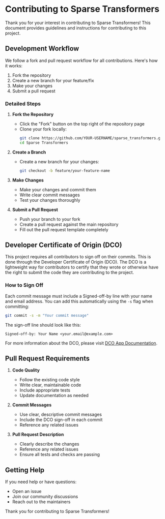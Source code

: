 # Contributing to Sparse Transformers

Thank you for your interest in contributing to Sparse Transformers! This document provides guidelines and instructions for contributing to this project.

## Development Workflow

We follow a fork and pull request workflow for all contributions. Here's how it works:

1. Fork the repository
2. Create a new branch for your feature/fix
3. Make your changes
4. Submit a pull request

### Detailed Steps

1. **Fork the Repository**
   - Click the "Fork" button on the top right of the repository page
   - Clone your fork locally:
     ```bash
     git clone https://github.com/YOUR-USERNAME/sparse_transformers.git
     cd Sparse Transformers
     ```

2. **Create a Branch**
   - Create a new branch for your changes:
     ```bash
     git checkout -b feature/your-feature-name
     ```

3. **Make Changes**
   - Make your changes and commit them
   - Write clear commit messages
   - Test your changes thoroughly

4. **Submit a Pull Request**
   - Push your branch to your fork
   - Create a pull request against the main repository
   - Fill out the pull request template completely

## Developer Certificate of Origin (DCO)

This project requires all contributors to sign off on their commits. This is done through the Developer Certificate of Origin (DCO). The DCO is a lightweight way for contributors to certify that they wrote or otherwise have the right to submit the code they are contributing to the project.

### How to Sign Off

Each commit message must include a Signed-off-by line with your name and email address. You can add this automatically using the `-s` flag when committing:

```bash
git commit -s -m "Your commit message"
```

The sign-off line should look like this:
```
Signed-off-by: Your Name <your.email@example.com>
```

For more information about the DCO, please visit [DCO App Documentation](https://github.com/dcoapp/app#how-it-works).

## Pull Request Requirements

1. **Code Quality**
   - Follow the existing code style
   - Write clear, maintainable code
   - Include appropriate tests
   - Update documentation as needed

2. **Commit Messages**
   - Use clear, descriptive commit messages
   - Include the DCO sign-off in each commit
   - Reference any related issues

3. **Pull Request Description**
   - Clearly describe the changes
   - Reference any related issues
   - Ensure all tests and checks are passing

## Getting Help

If you need help or have questions:
- Open an issue
- Join our community discussions
- Reach out to the maintainers

Thank you for contributing to Sparse Transformers!
